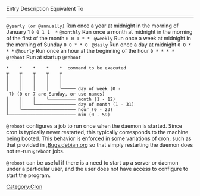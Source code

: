   Entry                      Description                                                             Equivalent To
  -------------------------- ----------------------------------------------------------------------- ---------------
  `@yearly (or @annually)`   Run once a year at midnight in the morning of January 1                 `0 0 1 1  *`
  `@monthly`                 Run once a month at midnight in the morning of the first of the month   `0 0 1 * * `
  `@weekly`                  Run once a week at midnight in the morning of Sunday                    `0 0 * * 0 `
  `@daily`                   Run once a day at midnight                                              `0 0 * * *`
  `@hourly`                  Run once an hour at the beginning of the hour                           `0 * * * *`
  `@reboot`                  Run at startup                                                          `@reboot`

`*    *    *    *    *  command to be executed`\
`┬    ┬    ┬    ┬    ┬`\
`│    │    │    │    │`\
`│    │    │    │    │`\
`│    │    │    │    └───── day of week (0 - 7) (0 or 7 are Sunday, or use names)`\
`│    │    │    └────────── month (1 - 12)`\
`│    │    └─────────────── day of month (1 - 31)`\
`│    └──────────────────── hour (0 - 23)`\
`└───────────────────────── min (0 - 59)`

`@reboot` configures a job to run once when the daemon is started. Since
cron is typically never restarted, this typically corresponds to the
machine being booted. This behavior is enforced in some variations of
cron, such as that provided in
<Debian>,[Bugs.debian.org](http://bugs.debian.org/cgi-bin/bugreport.cgi?bug=77563#30)
so that simply restarting the daemon does not re-run `@reboot` jobs.

`@reboot` can be useful if there is a need to start up a server or
daemon under a particular user, and the user does not have access to
configure <init> to start the program.

<Category:Cron>
